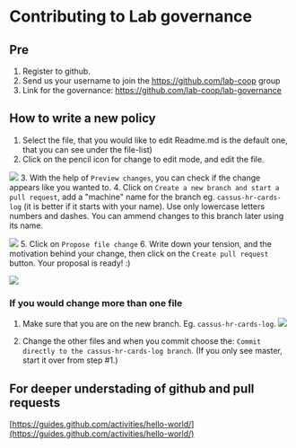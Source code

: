 # Contributing to Lab governance

## Pre
 1. Register to github.
 2. Send us your username to join the https://github.com/lab-coop group
 3. Link for the governance: https://github.com/lab-coop/lab-governance

## How to write a new policy
 1. Select the file, that you would like to edit 
 Readme.md is the default one, that you can see under the file-list)
 2. Click on the pencil icon for change to edit mode, and edit the file.

 ![](https://raw.githubusercontent.com/Brickflow/lab-governance/master/images/cont_1.png) 
 3. With the help of `Preview changes`, you can check if the change appears like you wanted to.
 4. Click on `Create a new branch and start a pull request`, add a "machine" name for the branch eg. `cassus-hr-cards-log` (it is better if it starts with your name). Use only lowercase letters numbers and dashes. You can ammend changes to this branch later using its name.

![](https://raw.githubusercontent.com/Brickflow/lab-governance/master/images/cont_2.gif) 
 5. Click on `Propose file change`
 6. Write down your tension, and the motivation behind your change, then click on the `Create pull request` button. Your proposal is ready! :)

 ![](https://raw.githubusercontent.com/Brickflow/lab-governance/master/images/cont_3.png) 

### If you would change more than one file
 1. Make sure that you are on the new branch. Eg. `cassus-hr-cards-log`.
 ![](https://raw.githubusercontent.com/Brickflow/lab-governance/master/images/cont_4.png) 

 2. Change the other files and when you commit choose the: `Commit directly to the cassus-hr-cards-log branch`. (If you only see master, start it over from step #1.)

## For deeper understading of github and pull requests
 [https://guides.github.com/activities/hello-world/](https://guides.github.com/activities/hello-world/)

